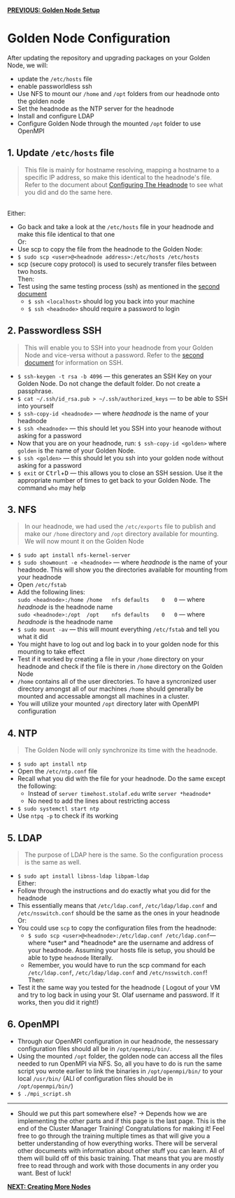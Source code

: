 [**PREVIOUS: Golden Node Setup**](05_golden-node-setup.md)

# Golden Node Configuration

After updating the repository and upgrading packages on your Golden Node, we will:
* update the `/etc/hosts` file 
* enable passworldless ssh
* Use NFS to mount our `/home` and `/opt` folders from our headnode onto the golden node
* Set the headnode as the NTP server for the headnode
* Install and configure LDAP
* Configure Golden Node through the mounted `/opt` folder to use OpenMPI

## 1. Update `/etc/hosts` file

> This file is mainly for hostname resolving, mapping a hostname to a specific IP address, so make this identical to the headnode's file.
> Refer to the document about [Configuring The Headnode](02_configuring-the-headnode.md) to see what you did and do the same here.
>
<br/>Either:
* Go back and take a look at the `/etc/hosts` file in your headnode and make this file identical to that one
<br/>Or:
*  Use scp to copy the file from the headnode to the Golden Node:
* `$ sudo scp <user>@<headnode address>:/etc/hosts /etc/hosts`
* scp (secure copy protocol) is used to securely transfer files between two hosts.
<br/>Then:
* Test using the same testing process (ssh) as mentioned in the [second document](02_configuring-the-headnode.md)
  * `$ ssh <localhost>` should log you back into your machine
  * `$ ssh <headnode>` should require a password to login

## 2. Passwordless SSH

> This will enable you to SSH into your headnode from your Golden Node and vice-versa without a password.
> Refer to the [second document](02_configuring-the-headnode.md) for information on SSH.

* `$ ssh-keygen -t rsa -b 4096` &mdash; this generates an SSH Key on your Golden Node.
Do not change the default folder.
Do not create a passphrase.
* `$ cat ~/.ssh/id_rsa.pub > ~/.ssh/authorized_keys` &mdash; to be able to SSH into yourself
* `$ ssh-copy-id <headnode>` &mdash; where *headnode* is the name of your headnode
* `$ ssh <headnode>` &mdash; this should let you SSH into your heanode without asking for a password
* Now that you are on your headnode, run: `$ ssh-copy-id <golden>` where `golden` is the name of your Golden Node.
* `$ ssh <golden>` &mdash; this should let you ssh into your golden node without asking for a password
* `$ exit` or <kbd>Ctrl</kbd>+<kbd>D</kbd> &mdash; this allows you to close an SSH session.
Use it the appropriate number of times to get back to your Golden Node. The command `who` may help

## 3. NFS

> In our headnode, we had used the `/etc/exports` file to publish and make our `/home` directory and `/opt` directory available for mounting. We will now mount it on the Golden Node

* `$ sudo apt install nfs-kernel-server`
* `$ sudo showmount -e <headnode>` &mdash; where *headnode* is the name of your headnode.
This will show you the directories available for mounting from your headnode
* Open `/etc/fstab`
* Add the following lines:
<br/>`sudo <headnode>:/home	/home	nfs	defaults	0	0` &mdash; where *headnode* is the headnode name
<br/>`sudo <headnode>:/opt	/opt	nfs	defaults	0	0` &mdash; where *headnode* is the headnode name
* `$ sudo mount -av` &mdash; this will mount everything `/etc/fstab` and tell you what it did
* You might have to log out and log back in to your golden node for this mounting to take effect
* Test if it worked by creating a file in your `/home` directory on your headnode and check if the file is there in `/home` directory on the Golden Node
* `/home` contains all of the user directories. To have a syncronized user directory amongst all of our machines `/home` should generally be mounted and accessable amongst all machines in a cluster.
* You will utilize your mounted `/opt` directory later with OpenMPI configuration

## 4. NTP

> The Golden Node will only synchronize its time with the headnode.

* `$ sudo apt install ntp`
* Open the `/etc/ntp.conf` file
* Recall what you did with the file for your headnode.
Do the same except the following:
  * Instead of `server timehost.stolaf.edu` write `server *headnode*`
  * No need to add the lines about restricting access
* `$ sudo systemctl start ntp`
* Use `ntpq -p` to check if its working

## 5. LDAP

> The purpose of LDAP here is the same.
> So the configuration process is the same as well.

* `$ sudo apt install libnss-ldap libpam-ldap`
<br/>Either:
* Follow through the instructions and do exactly what you did for the headnode
* This essentially means that `/etc/ldap.conf`, `/etc/ldap/ldap.conf` and `/etc/nsswitch.conf` should be the same as the ones in your headnode
<br/>Or:
* You could use `scp` to copy the configuration files from the headnode:
  * `$ sudo scp <user>@<headnode>:/etc/ldap.conf /etc/ldap.conf`&mdash; where \*user\* and \*headnode\* are the username and address of your headnode. Assuming your hosts file is setup, you should be able to type `headnode` literally. 
  * Remember, you would have to run the scp command for each `/etc/ldap.conf`, `/etc/ldap/ldap.conf` and `/etc/nsswitch.conf`!
<br/>Then:
* Test it the same way you tested for the headnode (
Logout of your VM and try to log back in using your St. Olaf username and password.
If it works, then you did it right!)

## 6. OpenMPI
* Through our OpenMPI configuration in our headnode, the nessessary configuration files should all be in `/opt/openmpi/bin/`.
* Using the mounted `/opt` folder, the golden node can access all the files needed to run OpenMPI via NFS. So, all you have to do is run the same script you wrote earlier to link the binaries in `/opt/openmpi/bin/` to your local `/usr/bin/` (ALl of configuration files should be in `/opt/openmpi/bin/`)
* `$ ./mpi_script.sh`

***
* Should we put this part somewhere else? -> Depends how we are implementing the other parts and if this page is the last page.
This is the end of the Cluster Manager Training!
Congratulations for making it!
Feel free to go through the training multiple times as that will give you a better understanding of how everything works.
There will be serveral other documents with information about other stuff you can learn.
All of them will build off of this basic training.
That means that you are mostly free to read through and work with those documents in any order you want.
Best of luck!  
  

[**NEXT: Creating More Nodes**](07_creating-more-nodes.md)
